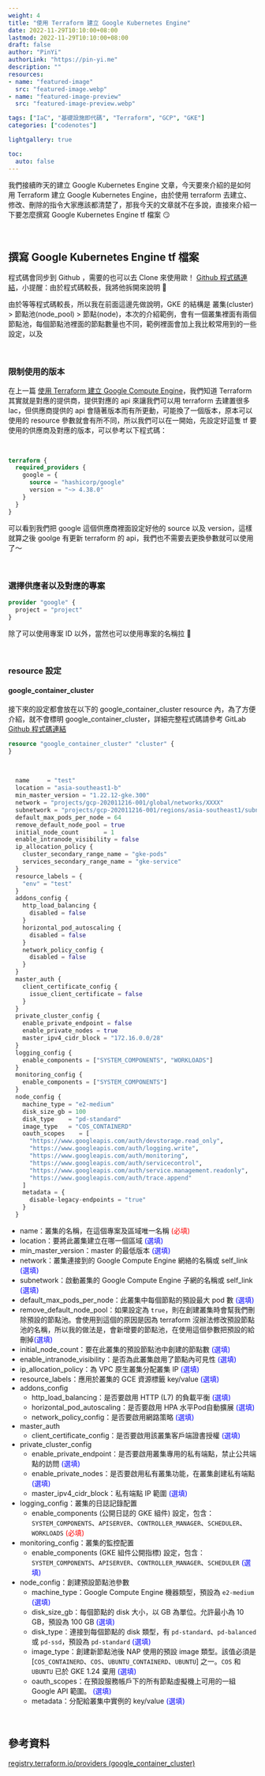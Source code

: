 ```yaml
---
weight: 4
title: "使用 Terraform 建立 Google Kubernetes Engine"
date: 2022-11-29T10:10:00+08:00
lastmod: 2022-11-29T10:10:00+08:00
draft: false
author: "PinYi"
authorLink: "https://pin-yi.me"
description: ""
resources:
- name: "featured-image"
  src: "featured-image.webp"
- name: "featured-image-preview"
  src: "featured-image-preview.webp"

tags: ["IaC", "基礎設施即代碼", "Terraform", "GCP", "GKE"]
categories: ["codenotes"]

lightgallery: true

toc:
  auto: false
---
```


我們接續昨天的建立 Google Kubernetes Engine 文章，今天要來介紹的是如何用 Terraform 建立 Google Kubernetes Engine，由於使用 terraform 去建立、修改、刪除的指令大家應該都清楚了，那我今天的文章就不在多說，直接來介紹一下要怎麼撰寫 Google Kubernetes Engine tf 檔案 😏

<br>

## 撰寫 Google Kubernetes Engine tf 檔案

程式碼會同步到 Github ，需要的也可以去 Clone 來使用歐！ [Github 程式碼連結](https://github.com/880831ian/terraform-gke)，小提醒：由於程式碼較長，我將他拆開來說明 💖

由於等等程式碼較長，所以我在前面這邊先做說明，GKE 的結構是 叢集(cluster) > 節點池(node_pool) > 節點(node)，本次的介紹範例，會有一個叢集裡面有兩個節點池，每個節點池裡面的節點數量也不同，範例裡面會加上我比較常用到的一些設定，以及

<br>

### 限制使用的版本

在上一篇 [使用 Terraform 建立 Google Compute Engine](https://blog.pin-yi.me/terraform-gce/)，我們知道 Terraform 其實就是對應的提供商，提供對應的 api 來讓我們可以用 terraform 去建置很多 Iac，但供應商提供的 api 會隨著版本而有所更動，可能換了一個版本，原本可以使用的 resource 參數就會有所不同，所以我們可以在一開始，先設定好這隻 tf 要使用的供應商及對應的版本，可以參考以下程式碼：

<br>

```tf
terraform {
  required_providers {
    google = {
      source = "hashicorp/google"
      version = "~> 4.38.0"
    }
  }
}
```
可以看到我們把 google 這個供應商裡面設定好他的 source 以及 version，這樣就算之後 goolge 有更新 terraform 的 api，我們也不需要去更換參數就可以使用了～

<br>

### 選擇供應者以及對應的專案 


```tf
provider "google" {
  project = "project"
}
```

除了可以使用專案 ID 以外，當然也可以使用專案的名稱拉 🥳

<br>

### resource 設定

#### google_container_cluster

接下來的設定都會放在以下的 google_container_cluster resource 內，為了方便介紹，就不會標明 google_container_cluster，詳細完整程式碼請參考 GitLab [Github 程式碼連結](https://github.com/880831ian/terraform-gke)

```tf
resource "google_container_cluster" "cluster" {
}
```

<br>

```tf
  name     = "test"
  location = "asia-southeast1-b"
  min_master_version = "1.22.12-gke.300"
  network = "projects/gcp-202011216-001/global/networks/XXXX"
  subnetwork = "projects/gcp-202011216-001/regions/asia-southeast1/subnetworks/XXXX"
  default_max_pods_per_node = 64
  remove_default_node_pool = true
  initial_node_count       = 1
  enable_intranode_visibility = false
  ip_allocation_policy {
    cluster_secondary_range_name = "gke-pods"
    services_secondary_range_name = "gke-service"
  }
  resource_labels = {
    "env" = "test"
  }
  addons_config {
    http_load_balancing {
      disabled = false
    }
    horizontal_pod_autoscaling {
      disabled = false
    }
    network_policy_config {
      disabled = false
    }
  }
  master_auth {
    client_certificate_config {
      issue_client_certificate = false
    }
  }
  private_cluster_config {
    enable_private_endpoint = false
    enable_private_nodes = true
    master_ipv4_cidr_block = "172.16.0.0/28"
  }
  logging_config {
    enable_components = ["SYSTEM_COMPONENTS", "WORKLOADS"]
  }
  monitoring_config {
    enable_components = ["SYSTEM_COMPONENTS"]
  }
  node_config {
    machine_type = "e2-medium"
    disk_size_gb = 100
    disk_type    = "pd-standard"
    image_type   = "COS_CONTAINERD"
    oauth_scopes    = [
      "https://www.googleapis.com/auth/devstorage.read_only",
      "https://www.googleapis.com/auth/logging.write",
      "https://www.googleapis.com/auth/monitoring",
      "https://www.googleapis.com/auth/servicecontrol",
      "https://www.googleapis.com/auth/service.management.readonly",
      "https://www.googleapis.com/auth/trace.append"
    ]
    metadata = {
      disable-legacy-endpoints = "true"
    }      
  }  
```
* name：叢集的名稱，在這個專案及區域唯一名稱 <font color='red'>(必填)</font>
* location：要將此叢集建立在哪一個區域 <font color='blue'>(選填)</font>
* min_master_version：master 的最低版本 <font color='blue'>(選填)</font>
* network：叢集連接到的 Google Compute Engine 網絡的名稱或 self_link <font color='blue'>(選填)</font>
* subnetwork：啟動叢集的 Google Compute Engine 子網的名稱或 self_link <font color='blue'>(選填)</font>
* default_max_pods_per_node：此叢集中每個節點的預設最大 pod 數 <font color='blue'>(選填)</font>
* remove_default_node_pool：如果設定為 `true`，則在創建叢集時會幫我們刪除預設的節點池。會使用到這個的原因是因為 terraform 沒辦法修改預設節點池的名稱，所以我的做法是，會新增要的節點池，在使用這個參數把預設的給刪掉<font color='blue'>(選填)</font>
* initial_node_count：要在此叢集的預設節點池中創建的節點數 <font color='blue'>(選填)</font>
* enable_intranode_visibility：是否為此叢集啟用了節點內可見性 <font color='blue'>(選填)</font>
* ip_allocation_policy：為 VPC 原生叢集分配叢集 IP  <font color='blue'>(選填)</font>
* resource_labels：應用於叢集的 GCE 資源標籤 key/value <font color='blue'>(選填)</font>
* addons_config
	* http_load_balancing：是否要啟用 HTTP (L7) 的負載平衡 <font color='blue'>(選填)</font>
	* horizontal_pod_autoscaling：是否要啟用 HPA 水平Pod自動擴展 <font color='blue'>(選填)</font>
	* network_policy_config：是否要啟用網路策略 <font color='blue'>(選填)</font>
* master_auth 
	* client_certificate_config：是否要啟用該叢集客戶端證書授權 <font color='blue'>(選填)</font>
* private_cluster_config	 
	* enable_private_endpoint：是否要啟用叢集專用的私有端點，禁止公共端點的訪問 <font color='blue'>(選填)</font>
	* enable_private_nodes：是否要啟用私有叢集功能，在叢集創建私有端點 <font color='blue'>(選填)</font>
	* master_ipv4_cidr_block：私有端點 IP 範圍 <font color='blue'>(選填)</font>
*  logging_config：叢集的日誌記錄配置
	* enable_components (公開日誌的 GKE 組件) 設定，包含：`SYSTEM_COMPONENTS`、`APISERVER`、`CONTROLLER_MANAGER`、`SCHEDULER`、`WORKLOADS` <font color='red'>(必填)</font>
* monitoring_config：叢集的監控配置
	* enable_components (GKE 組件公開指標) 設定，包含：`SYSTEM_COMPONENTS`、`APISERVER`、`CONTROLLER_MANAGER`、`SCHEDULER` <font color='blue'>(選填)</font>
* node_config：創建預設節點池參數
	*  machine_type：Google Compute Engine 機器類型，預設為 `e2-medium` <font color='blue'>(選填)</font>
	*  disk_size_gb：每個節點的 disk 大小，以 GB 為單位。允許最小為 10 GB，預設為 100 GB <font color='blue'>(選填)</font>
	*  disk_type：連接到每個節點的 disk 類型，有 `pd-standard`、`pd-balanced` 或 `pd-ssd`，預設為 `pd-standard` <font color='blue'>(選填)</font>
	*  image_type：創建新節點池後 NAP 使用的預設 image 類型。該值必須是 [`COS_CONTAINERD`、`COS`、`UBUNTU_CONTAINERD`、`UBUNTU`] 之一。`COS` 和 `UBUNTU` 已於 GKE 1.24 棄用 <font color='blue'>(選填)</font>
	*  oauth_scopes：在預設服務帳戶下的所有節點虛擬機上可用的一組 Google API 範圍。 <font color='blue'>(選填)</font>
	*  metadata：分配給叢集中實例的 key/value <font color='blue'>(選填)</font>

<br>

## 參考資料

[registry.terraform.io/providers (google_container_cluster)](https://registry.terraform.io/providers/hashicorp/google/latest/docs/resources/container_cluster)

